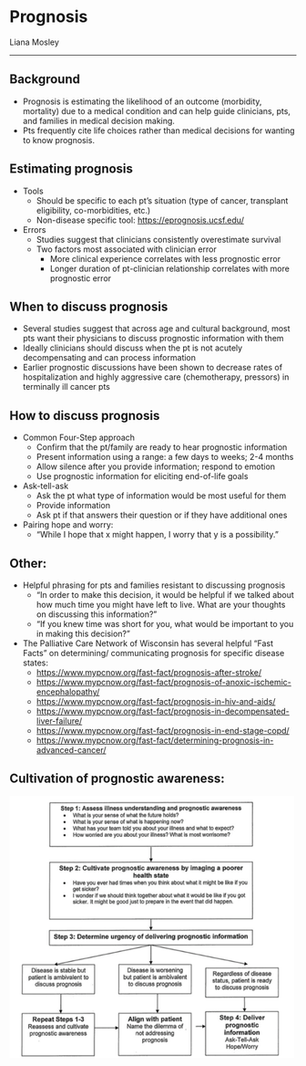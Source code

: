 # Prognosis

Liana Mosley

---

## Background
-	Prognosis is estimating the likelihood of an outcome (morbidity, mortality) due to a medical condition and can help guide clinicians, pts, and families in medical decision making.
-	Pts frequently cite life choices rather than medical decisions for wanting to know prognosis.

## Estimating prognosis
-	Tools
    -	Should be specific to each pt’s situation (type of cancer, transplant eligibility, co-morbidities, etc.)
    -	Non-disease specific tool: https://eprognosis.ucsf.edu/
-	Errors
    -	Studies suggest that clinicians consistently overestimate survival
    -	Two factors most associated with clinician error
        -	More clinical experience correlates with less prognostic error
        -	Longer duration of pt-clinician relationship correlates with more prognostic error

## When to discuss prognosis
-	Several studies suggest that across age and cultural background, most pts want their physicians to discuss prognostic information with them
-	Ideally clinicians should discuss when the pt is not acutely decompensating and can process information
-	Earlier prognostic discussions have been shown to decrease rates of hospitalization and highly aggressive care (chemotherapy, pressors) in terminally ill cancer pts

## How to discuss prognosis
-	Common Four-Step approach
    -	Confirm that the pt/family are ready to hear prognostic information
    -	Present information using a range: a few days to weeks; 2-4 months
    -	Allow silence after you provide information; respond to emotion
    -	Use prognostic information for eliciting end-of-life goals
-	Ask-tell-ask
    -	Ask the pt what type of information would be most useful for them
    -	Provide information
    -	Ask pt if that answers their question or if they have additional ones
-	Pairing hope and worry:
    -	“While I hope that x might happen, I worry that y is a possibility.”

## Other:
-	Helpful phrasing for pts and families resistant to discussing prognosis
    -	“In order to make this decision, it would be helpful if we talked about how much time you might have left to live. What are your thoughts on discussing this information?”
    -	“If you knew time was short for you, what would be important to you in making this decision?”
-	The Palliative Care Network of Wisconsin has several helpful “Fast Facts” on determining/ communicating prognosis for specific disease states:
    -	https://www.mypcnow.org/fast-fact/prognosis-after-stroke/
    -	https://www.mypcnow.org/fast-fact/prognosis-of-anoxic-ischemic-encephalopathy/
    -	https://www.mypcnow.org/fast-fact/prognosis-in-hiv-and-aids/
    -	https://www.mypcnow.org/fast-fact/prognosis-in-decompensated-liver-failure/
    -	https://www.mypcnow.org/fast-fact/prognosis-in-end-stage-copd/
    -	https://www.mypcnow.org/fast-fact/determining-prognosis-in-advanced-cancer/

## Cultivation of prognostic awareness:

<img src="../images/prognostic-awareness.png" alt="Flowchart of prognostic awareness" width="500"/> 
